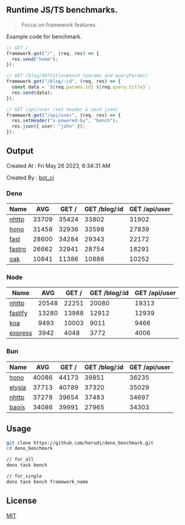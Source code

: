 ## Runtime JS/TS benchmarks.

> Focus on framework features.

Example code for benchmark.
```ts
// GET /
framework.get("/", (req, res) => {
  res.send("home");
});

// GET /blog/99?title=bench (params and queryParams)
framework.get("/blog/:id", (req, res) => {
  const data = `${req.params.id} ${req.query.title}`;
  res.send(data);
});

// GET /api/user (set header & send json)
framework.get("/api/user", (req, res) => {
  res.setHeader("x-powered-by", "bench");
  res.json({ user: "john" });
});
```

## Output
Created At : Fri May 26 2023, 6:34:31 AM

Created By : [bot_ci](https://github.com/herudi/deno_benchmarks/commits?author=github-actions%5Bbot%5D)


### Deno
|Name|AVG|GET /|GET /blog/:id|GET /api/user|
|----|----|----|----|----|
|[nhttp](https://github.com/nhttp/nhttp)|33709|35424|33802|31902|
|[hono](https://github.com/honojs/hono)|31458|32936|33598|27839|
|[fast](https://github.com/danteissaias/fast)|28600|34284|29343|22172|
|[fastro](https://github.com/fastrodev/fastro)|26662|32941|28754|18291|
|[oak](https://github.com/oakserver/oak)|10841|11386|10886|10252|
  


### Node
|Name|AVG|GET /|GET /blog/:id|GET /api/user|
|----|----|----|----|----|
|[nhttp](https://github.com/nhttp/nhttp)|20548|22251|20080|19313|
|[fastify](https://github.com/fastify/fastify)|13280|13988|12912|12939|
|[koa](https://github.com/koajs/koa)|9493|10003|9011|9466|
|[express](https://github.com/expressjs/express)|3942|4048|3772|4006|
  


### Bun
|Name|AVG|GET /|GET /blog/:id|GET /api/user|
|----|----|----|----|----|
|[hono](https://github.com/honojs/hono)|40086|44173|39851|36235|
|[elysia](https://github.com/elysiajs/elysia)|37713|40789|37320|35029|
|[nhttp](https://github.com/nhttp/nhttp)|37278|39654|37483|34697|
|[baojs](https://github.com/mattreid1/baojs)|34086|39991|27965|34303|
  



## Usage

```bash
git clone https://github.com/herudi/deno_benchmark.git
cd deno_benchmark

// for_all
deno task bench

// for_single
deno task bench framework_name
```

## License

[MIT](LICENSE)


